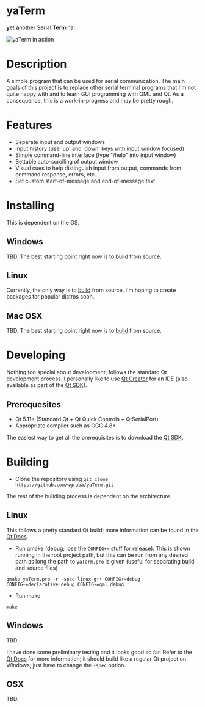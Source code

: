 yaTerm
======

**y**et **a**nother Serial **Term**inal

![yaTerm in action](https://lh3.googleusercontent.com/0WPrZf9qU1sOE8bHxiCkF_NCN23_zyr0mDKsQ6rZrFlSnR9zhLaWogUsSp6y1N-ZGgUa0MgZjr9CrVJ3CK8iI09SiIyJrmMVn02pJDTqiXLPg2knPbtOBXERefXSXPPudJ49QorsZU5ZXfAtKiAcdQdWkCK_Tmfm95S9SQm5-iHdLxB_oyqW_0tjcZe8x7c5cgrr4j3PRLIBuEL7EtWGcqe2RBy_DdjNAqpi-b1i4E8VxOGiDF_iRvcSasuqUVH_hY2vl_qhMT602LP9iSxh3DSKgzoSkZwGikI0sW9Jv8v-finksiMh5FXOJ_Rsnj6EZ-KCPM3DzTAc_xepNDdIT5O74LGbIaIOKOkPcUHz_4u6zaz2Xc_VR1NfTm-dNrKyBKlHCurvF4ssMQpSQnHqfrZkVNL7IqHE8hHqKg7kUIf-h72j-AemBHJszCK0D1b85YViVD_JeZi_8yofW8O_3-mrNERmK-b-4OZ_eEtcjKK1eKbAXascY07WV4fWqVoLwq8efQnTaV2srJC9mmb3FSs2azi-Tg7hriECDLuTX_yBw6_LYLQGCC2Q1i39PyKRH1pKuuDE7WwXUl_NUcuAfJ7l1g1e2JkbT61VfeoGfLHrLGlP=w769-h555-no)

Description
===========

A simple program that can be used for serial communication. The main goals of this 
project is to replace other serial terminal programs that I'm not quite happy 
with and to learn GUI programming with QML and Qt. As a consequence, this
is a work-in-progress and may be pretty rough.

Features
========

* Separate input and output windows
* Input history (use 'up' and 'down' keys with input window focused)
* Simple command-line interface (type "/help" into input window)
* Settable auto-scrolling of output window
* Visual cues to help distinguish input from output, commands from command response, errors, etc.
* Set custom start-of-message and end-of-message text

Installing
==========

This is dependent on the OS.

Windows
-------

TBD. The best starting point right now is to [build](#building) from source.

Linux
-----

Currently, the only way is to [build](#building) from source. I'm hoping to create packages for popular distros
soon.

Mac OSX
-------

TBD. The best starting point right now is to [build](#building) from source.

Developing
==========

Nothing too special about development; follows the standard Qt development process. I personally 
like to use [Qt Creator](http://qt-project.org/wiki/Category:Tools::QtCreator) for an IDE (also 
available as part of the [Qt SDK](http://qt-project.org/downloads)).

Prerequesites
-------------

* Qt 5.11+ (Standard Qt + Qt Quick Controls + QtSerialPort)
* Appropriate compiler such as GCC 4.8+

The easiest way to get all the prerequisites is to download the [Qt SDK](http://qt-project.org/downloads).


Building
========

* Clone the repository using `git clone https://github.com/wgraba/yaTerm.git`

The rest of the building process is dependent on the architecture.

Linux
-----

This follows a pretty standard Qt build; more information can be found in the [Qt Docs](http://doc.qt.io/).

* Run qmake (debug; lose the `CONFIG+=` stuff for release). This is shown running in the root project path, but this can be run from any desired path as long the path to `yaTerm.pro` is given (useful for separating build and source files)

```
qmake yaTerm.pro -r -spec linux-g++ CONFIG+=debug CONFIG+=declarative_debug CONFIG+=qml_debug
```

* Run make

```
make
```

Windows
-------

TBD. 

I have done some preliminary testing and it looks good so far. Refer to the [Qt Docs](http://qt-project.org/doc/) for more information; it should build like a regular Qt project on Windows; just have to change the `-spec` option.

OSX
---

TBD.
